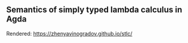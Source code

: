 ## Semantics of simply typed lambda calculus in Agda

Rendered: https://zhenyavinogradov.github.io/stlc/
